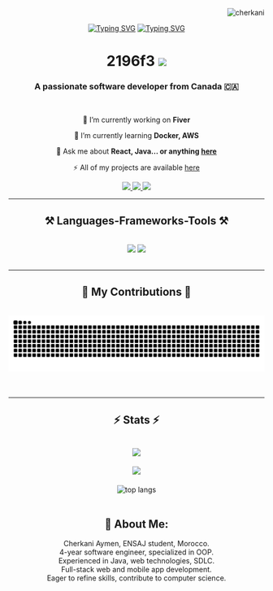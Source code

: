 

<p align="right"> <img src="https://komarev.com/ghpvc/?username=cherkani&label=Profile%20views&color=2196f3&style=flat" alt="cherkani" /> </p>


<p align="center">
    <a href="https://git.io/typing-svg"><img src="https://readme-typing-svg.demolab.com?font=Righteous&size=35&color=36bcf7&center=true&vCenter=true&repeat=false&width=556&height=70&lines=Aymen+Cherkani" alt="Typing SVG" /></a>
    <a href="https://git.io/typing-svg"><img src="https://readme-typing-svg.demolab.com?font=Fira+Code&size=35&pause=1000&color=36bcf7&center=true&vCenter=true&width=556&height=70&lines=Hello+There+%F0%9F%91%8B%F0%9F%8F%BB;Aspiring+Devops+Engineer+and+Analyst;MERN+Stack+Developer;MOBILE+Developer;Always+learning+new+technologies" alt="Typing SVG" /></a>
</p>


<h1 align="center">2196f3
    <img src="https://readme-typing-svg.herokuapp.com/?font=Righteous&size=35&center=true&vCenter=true&width=500&height=70&duration=4000&lines=Hi+There!+👋;+I'm+Cherkani+Aymen!;" />
</h1>



<h3 align="center">A passionate software developer from Canada 🇨🇦</h3>

<br/>

<div align="center">
 
 🔭 I’m currently working on **Fiver**
 
 🌱 I’m currently learning **Docker, AWS**

💬 Ask me about **React, Java... or anything [here](https://cherkani.me)**

⚡  All of my projects are available [here](https://cherkani.me)

 </div>
 
<div align="center"> 
  <a href="mailto:cherkaniaymen1@gmail.com">
    <img src="https://img.shields.io/badge/Gmail-333333?style=for-the-badge&logo=gmail&logoColor=red" />
  </a>
  <a href="https://www.linkedin.com/in/aymen-cherkani-a68b1224a/" target="_blank">
    <img src="https://img.shields.io/badge/LinkedIn-0077B5?style=for-the-badge&logo=linkedin&logoColor=white" target="_blank" />
  </a>
  <a href="https://cherkani.me" target="_blank">
     <img src="https://img.shields.io/badge/Portfolio-FF5722?style=for-the-badge&logo=todoist&logoColor=white" target="_blank" /> <!-- sqlite, safari, google-chrome are other good icon options -->
  </a>
</div>

 <hr/>
 
<h2 align="center">⚒️ Languages-Frameworks-Tools ⚒️</h2>
<br/>
<div align="center">
    <img src="https://skillicons.dev/icons?i=react,bootstrap,androidstudio,vite,html,css,laravel,vscode,github,figma,tailwind,git,r,jquery" />
    <img src="https://skillicons.dev/icons?i=nodejs,python,javascript,linux,express,mysql,firebase,mongodb,c,java,nextjs,mysql,aws,postman" /><br>
</div>

<br/>
<hr/>

<div align="center">
  <h2>🐍 My Contributions 🐍</h2>
  <br>
<picture>
  <source media="(prefers-color-scheme: dark)" srcset="https://github.com/Cherkani/Cherkani/blob/output/github-snake-dark.svg" />
  <source media="(prefers-color-scheme: light)" srcset="https://github.com/Cherkani/Cherkani/blob/output/github-snake.svg" />
  <img alt="github-snake" src="https://github.com/Cherkani/Cherkani/blob/output/github-snake.svg" />
</picture>
  <br/><br/><br/>
</div>

<hr/>

<h2 align="center">⚡ Stats ⚡</h2>
<br />
<div align="center">
    <img src="https://streak-stats.demolab.com/?user=cherkani&theme=tokyonight" />
</div>

<br />
<div align="center">
    <img src="https://github-readme-stats.vercel.app/api?username=Cherkani&theme=tokyonight" />
</div>
<br/>
<div align="center">
    <img width=325 align="center" src="https://github-readme-stats.vercel.app/api/top-langs/?username=Cherkani&hide=HTML&langs_count=8&layout=compact&theme=react&border_radius=10&size_weight=0.5&count_weight=0.5&exclude_repo=github-readme-stats" alt="top langs" />
</div>




<div align="center">







<br/>






















## 💫 About Me:

Cherkani Aymen, ENSAJ student, Morocco. <br> 4-year software engineer, specialized in OOP.<br>Experienced in Java, web technologies, SDLC. <br> Full-stack web and mobile app development.<br>Eager to refine skills, contribute to computer science.

